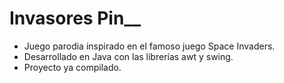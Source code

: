 # **Invasores Pin__**

* Juego parodia inspirado en el famoso juego Space Invaders.
* Desarrollado en Java con las librerías awt y swing.
* Proyecto ya compilado.
